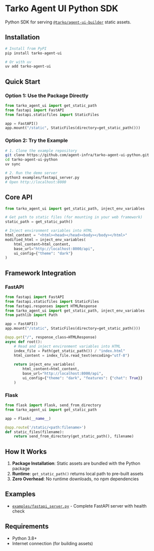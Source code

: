 # Tarko Agent UI Python SDK

Python SDK for serving [`@tarko/agent-ui-builder`](https://www.npmjs.com/package/@tarko/agent-ui-builder) static assets.

## Installation

```bash
# Install from PyPI
pip install tarko-agent-ui

# Or with uv
uv add tarko-agent-ui
```

## Quick Start

### Option 1: Use the Package Directly

```python
from tarko_agent_ui import get_static_path
from fastapi import FastAPI
from fastapi.staticfiles import StaticFiles

app = FastAPI()
app.mount("/static", StaticFiles(directory=get_static_path()))
```

### Option 2: Try the Example

```bash
# 1. Clone the example repository
git clone https://github.com/agent-infra/tarko-agent-ui-python.git
cd tarko-agent-ui-python
uv sync

# 2. Run the demo server
python3 examples/fastapi_server.py
# Open http://localhost:8000
```

## Core API

```python
from tarko_agent_ui import get_static_path, inject_env_variables

# Get path to static files (for mounting in your web framework)
static_path = get_static_path()

# Inject environment variables into HTML
html_content = "<html><head></head><body></body></html>"
modified_html = inject_env_variables(
    html_content=html_content,
    base_url="http://localhost:8000/api",
    ui_config={"theme": "dark"}
)
```

## Framework Integration

### FastAPI
```python
from fastapi import FastAPI
from fastapi.staticfiles import StaticFiles
from fastapi.responses import HTMLResponse
from tarko_agent_ui import get_static_path, inject_env_variables
from pathlib import Path

app = FastAPI()
app.mount("/static", StaticFiles(directory=get_static_path()))

@app.get("/", response_class=HTMLResponse)
async def root():
    # Read and inject environment variables into HTML
    index_file = Path(get_static_path()) / "index.html"
    html_content = index_file.read_text(encoding="utf-8")
    
    return inject_env_variables(
        html_content=html_content,
        base_url="http://localhost:8000/api",
        ui_config={"theme": "dark", "features": {"chat": True}}
    )
```

### Flask
```python
from flask import Flask, send_from_directory
from tarko_agent_ui import get_static_path

app = Flask(__name__)

@app.route('/static/<path:filename>')
def static_files(filename):
    return send_from_directory(get_static_path(), filename)
```

## How It Works

1. **Package Installation**: Static assets are bundled with the Python package
2. **Runtime**: `get_static_path()` returns local path to pre-built assets
3. **Zero Overhead**: No runtime downloads, no npm dependencies

## Examples

- [`examples/fastapi_server.py`](examples/fastapi_server.py) - Complete FastAPI server with health check

## Requirements

- Python 3.8+
- Internet connection (for building assets)

